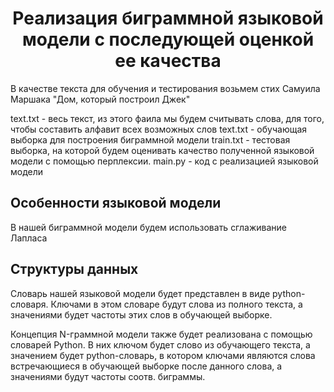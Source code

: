 <h1 style = "text-align: center;"> Реализация биграммной языковой модели с последующей оценкой ее качества </h1>

В качестве текста для обучения и тестирования возьмем стих Самуила Маршака "Дом, который построил Джек"

text.txt - весь текст, из этого фаила мы будем считывать слова, для того, чтобы составить алфавит всех возможных слов
text.txt - обучающая выборка для построения биграммной модели
train.txt - тестовая выборка, на которой будем оценивать качество полученной языковой модели с помощью перплексии.
main.py - код с реализацией языковой модели 


## Особенности языковой модели
В нашей биграммной модели будем использовать сглаживание Лапласа

## Структуры данных
Словарь нашей языковой модели будет представлен в виде python-словаря. Ключами в этом словаре будут слова из полного текста, а значениями будет частоты этих слов в обучающей выборке. 

Концепция N-граммной модели также будет реализована с помощью словарей Python. В них ключом будет слово из обучающего текста, а 
значением будет python-словарь, в котором ключами являются слова встречающиеся в обучающей выборке после данного слова, а значениями будут частоты соотв. биграммы.

    


